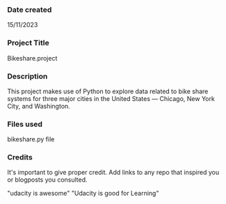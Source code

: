 >

### Date created
15/11/2023

### Project Title
Bikeshare.project

### Description
This project makes use of Python to explore data related to bike share systems for three major cities in the United States — Chicago, New York City, and Washington.

### Files used
bikeshare.py file

### Credits
It's important to give proper credit. Add links to any repo that inspired you or blogposts you consulted.

"udacity is awesome"
"Udacity is good for Learning" 
